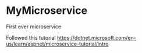 # MyMicroservice
First ever microservice

Followed this tutorial https://dotnet.microsoft.com/en-us/learn/aspnet/microservice-tutorial/intro

